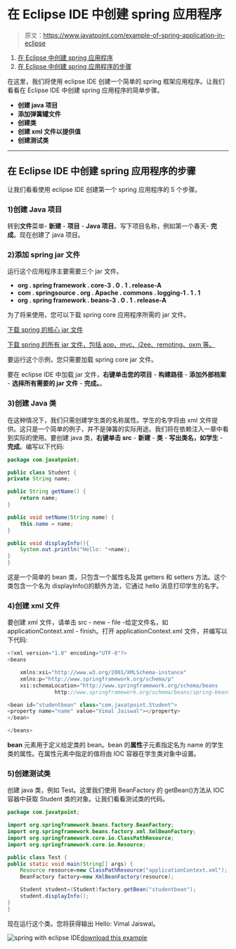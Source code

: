 # 在 Eclipse IDE 中创建 spring 应用程序

> 原文：<https://www.javatpoint.com/example-of-spring-application-in-eclipse>

1.  [在 Eclipse 中创建 spring 应用程序](#)
2.  [在 Eclipse 中创建 spring 应用程序的步骤](#steps)

在这里，我们将使用 eclipse IDE 创建一个简单的 spring 框架应用程序。让我们看看在 Eclipse IDE 中创建 spring 应用程序的简单步骤。

*   **创建 java 项目**
*   **添加弹簧罐文件**
*   **创建类**
*   **创建 xml 文件以提供值**
*   **创建测试类**

* * *

## 在 Eclipse IDE 中创建 spring 应用程序的步骤

让我们看看使用 eclipse IDE 创建第一个 spring 应用程序的 5 个步骤。

### 1)创建 Java 项目

转到**文件**菜单- **新建** - **项目** - **Java 项目**。写下项目名称，例如第一个春天- **完成**。现在创建了 java 项目。

### 2)添加 spring jar 文件

运行这个应用程序主要需要三个 jar 文件。

*   **org . spring framework . core-3 . 0 . 1 . release-A**
*   **com . springsource . org . Apache . commons . logging-1 . 1 . 1**
*   **org . spring framework . beans-3 . 0 . 1 . release-A**

为了将来使用，您可以下载 spring core 应用程序所需的 jar 文件。

[下载 spring 的核心 jar 文件](https://static.javatpoint.com/src/sp/spcorejars.zip)

[下载 spring 的所有 jar 文件，包括 aop、mvc、j2ee、remoting、oxm 等。](https://static.javatpoint.com/src/sp/springjars.zip)

要运行这个示例，您只需要加载 spring core jar 文件。

要在 eclipse IDE 中加载 jar 文件，**右键单击您的项目** - **构建路径** - **添加外部档案** - **选择所有需要的 jar 文件** - **完成。**。

### 3)创建 Java 类

在这种情况下，我们只需创建学生类的名称属性。学生的名字将由 xml 文件提供。这只是一个简单的例子，并不是弹簧的实际用途。我们将在依赖注入一章中看到实际的使用。要创建 java 类，**右键单击 src** - **新建** - **类** - **写出类名，如学生** - **完成**。编写以下代码:

```java
package com.javatpoint;

public class Student {
private String name;

public String getName() {
	return name;
}

public void setName(String name) {
	this.name = name;
}

public void displayInfo(){
	System.out.println("Hello: "+name);
}
}

```

这是一个简单的 bean 类，只包含一个属性名及其 getters 和 setters 方法。这个类包含一个名为 displayInfo()的额外方法，它通过 hello 消息打印学生的名字。

### 4)创建 xml 文件

要创建 xml 文件，请单击 src - new - file -给定文件名，如 applicationContext.xml - finish。打开 applicationContext.xml 文件，并编写以下代码:

```java
<?xml version="1.0" encoding="UTF-8"?>
<beans

	xmlns:xsi="http://www.w3.org/2001/XMLSchema-instance"
	xmlns:p="http://www.springframework.org/schema/p"
	xsi:schemaLocation="http://www.springframework.org/schema/beans
               http://www.springframework.org/schema/beans/spring-beans-3.0.xsd">

<bean id="studentbean" class="com.javatpoint.Student">
<property name="name" value="Vimal Jaiswal"></property>
</bean>

</beans>

```

**bean** 元素用于定义给定类的 bean。bean 的**属性**子元素指定名为 name 的学生类的属性。在属性元素中指定的值将由 IOC 容器在学生类对象中设置。

### 5)创建测试类

创建 java 类，例如 Test。这里我们使用 BeanFactory 的 getBean()方法从 IOC 容器中获取 Student 类的对象。让我们看看测试类的代码。

```java
package com.javatpoint;

import org.springframework.beans.factory.BeanFactory;
import org.springframework.beans.factory.xml.XmlBeanFactory;
import org.springframework.core.io.ClassPathResource;
import org.springframework.core.io.Resource;

public class Test {
public static void main(String[] args) {
	Resource resource=new ClassPathResource("applicationContext.xml");
	BeanFactory factory=new XmlBeanFactory(resource);

	Student student=(Student)factory.getBean("studentbean");
	student.displayInfo();
}
}

```

现在运行这个类。您将获得输出 Hello: Vimal Jaiswal。

![spring with eclipse IDE](../img/a5e5a78d6772a0d7b44a8e236b0ad64f.png)[download this example](https://static.javatpoint.com/src/sp/fspeclipse.zip)